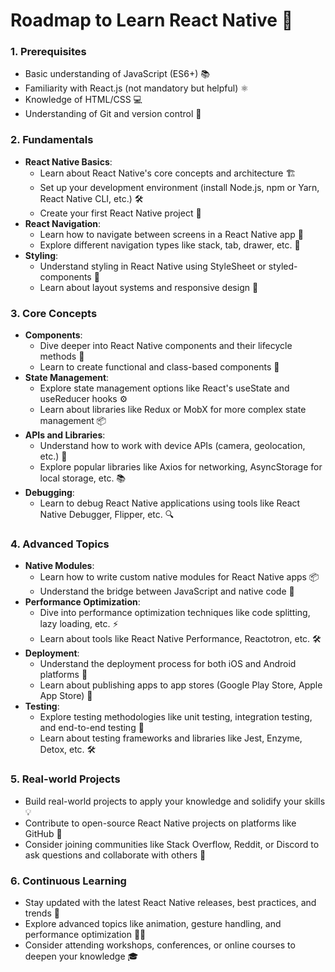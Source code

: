 # Roadmap to Learn React Native 🚀

### 1. Prerequisites
   - Basic understanding of JavaScript (ES6+) 📚
   - Familiarity with React.js (not mandatory but helpful) ⚛️
   - Knowledge of HTML/CSS 💻
   - Understanding of Git and version control 🌳

### 2. Fundamentals
   - **React Native Basics**:
     - Learn about React Native's core concepts and architecture 🏗️
     - Set up your development environment (install Node.js, npm or Yarn, React Native CLI, etc.) 🛠️
     - Create your first React Native project 📱
   - **React Navigation**:
     - Learn how to navigate between screens in a React Native app 🚪
     - Explore different navigation types like stack, tab, drawer, etc. 🧭
   - **Styling**:
     - Understand styling in React Native using StyleSheet or styled-components 💅
     - Learn about layout systems and responsive design 📐

### 3. Core Concepts
   - **Components**:
     - Dive deeper into React Native components and their lifecycle methods 🔄
     - Learn to create functional and class-based components 🧩
   - **State Management**:
     - Explore state management options like React's useState and useReducer hooks ⚙️
     - Learn about libraries like Redux or MobX for more complex state management 📦
   - **APIs and Libraries**:
     - Understand how to work with device APIs (camera, geolocation, etc.) 📡
     - Explore popular libraries like Axios for networking, AsyncStorage for local storage, etc. 📚
   - **Debugging**:
     - Learn to debug React Native applications using tools like React Native Debugger, Flipper, etc. 🔍

### 4. Advanced Topics
   - **Native Modules**:
     - Learn how to write custom native modules for React Native apps 📦
     - Understand the bridge between JavaScript and native code 🌉
   - **Performance Optimization**:
     - Dive into performance optimization techniques like code splitting, lazy loading, etc. ⚡
     - Learn about tools like React Native Performance, Reactotron, etc. 🛠️
   - **Deployment**:
     - Understand the deployment process for both iOS and Android platforms 📱
     - Learn about publishing apps to app stores (Google Play Store, Apple App Store) 🚀
   - **Testing**:
     - Explore testing methodologies like unit testing, integration testing, and end-to-end testing 🧪
     - Learn about testing frameworks and libraries like Jest, Enzyme, Detox, etc. 🛠️

### 5. Real-world Projects
   - Build real-world projects to apply your knowledge and solidify your skills 💡
   - Contribute to open-source React Native projects on platforms like GitHub 🤝
   - Consider joining communities like Stack Overflow, Reddit, or Discord to ask questions and collaborate with others 💬

### 6. Continuous Learning
   - Stay updated with the latest React Native releases, best practices, and trends 📰
   - Explore advanced topics like animation, gesture handling, and performance optimization 🏃‍♂️
   - Consider attending workshops, conferences, or online courses to deepen your knowledge 🎓


